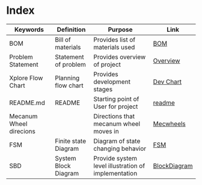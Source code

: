 # Index

|Keywords | Definition | Purpose  | Link  | 
|---|---|---|---|    
| BOM | Bill of materials  | Provides list of materials used  | [BOM](https://github.com/CPompey1/CSE-321-Project3/blob/main/docs/BOM.md)  | 
| Problem Statement  | Statement of problem  | Provides overview of project |[Overview](https://github.com/CPompey1/CSE-321-Project3/blob/main/docs/Problem_statement.md)  |   |   |   |
| Xplore Flow Chart | Planning flow chart  | Provides development stages  | [Dev Chart](https://github.com/CPompey1/CSE-321-Project3/blob/main/docs/Xplore_Flow_Chart)  |   |   |
| README.md | README |Starting point of User for project |[readme](https://github.com/CPompey1/CSE-321-Project3/blob/main/README.md) | | | 
| Mecanum Wheel direcions||Directions that mecanum wheel moves in  |[Mecwheels](https://github.com/CPompey1/CSE-321-Project3/blob/main/images/mecanumWheelDirections.png) || || |
| FSM|Finite state Diagram|Diagram of state changing behavior|[FSM](https://github.com/CPompey1/CSE-321-Project3/blob/main/images/Xplore_FSM.png) | | | 
| SBD|System Block Diagram|Provide system level illustration of implementation| [BlockDiagram](https://github.com/CPompey1/CSE-321-Project3/blob/main/images/Xplore_Block_Diagram.png)| 